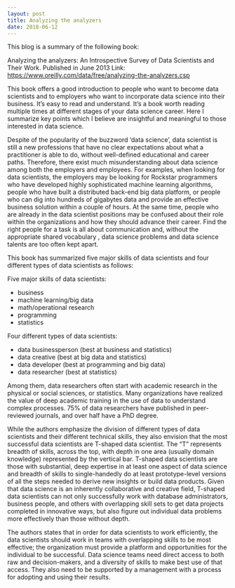 ```yaml
---
layout: post
title: Analyzing the analyzers
date: 2018-06-12
---
```

This blog is a summary of the following book:

Analyzing the analyzers: An Introspective Survey of Data Scientists and Their Work. 
Published in June 2013
Link: https://www.oreilly.com/data/free/analyzing-the-analyzers.csp

This book offers a good introduction to people who want to become data scientists and to employers who want to incorporate data science 
into their business. It’s easy to read and understand. It’s a book worth reading multiple times at different stages of your data science
career. Here I summarize key points which I believe are insightful and 
meaningful to those interested in data science.

Despite of the popularity of the buzzword ‘data science’, data scientist is still a new professions that have no clear expectations about
what a practitioner is able to do, without well-defined educational and career paths. Therefore, there exist much misunderstanding about 
data science among both the employers and employees. For examples, when looking for data scientists, the employers may be looking for 
Rockstar programmers who have developed highly sophisticated machine learning algorithms, people who have built a distributed back-end big
data platform, or people who can dig into hundreds of gigabytes data and provide an effective business solution within a couple of hours.
At the same time, people who are already in the data scientist positions may be confused about their role within the organizations and how
they should advance their career. Find the right people for a task is all about communication and, without the appropriate shared vocabulary
, data science problems and data science talents are too often kept apart.

This book has summarized five major skills of data scientists and four different types of data scientists as follows:

Five major skills of data scientists:
- business
- machine learning/big data
- math/operational research
- programming
- statistics

Four different types of data scientists:
- data businessperson (best at business and statistics)
- data creative (best at big data and statistics)
- data developer (best at programming and big data)
- data researcher (best at statistics)

Among them, data researchers often start with academic research in the physical or social sciences, or statistics. Many organizations 
have realized the value of deep academic training in the use of data to understand complex processes. 75% of data researchers have 
published in peer-reviewed journals, and over half have a PhD degree.

While the authors emphasize the division of different types of data scientists and their different technical skills, they also envision 
that the most successful data scientists are T-shaped data scientist. The “T” represents breadth of skills, across the top, with depth 
in one area (usually domain knowledge) represented by the vertical bar. T-shaped data scientists are those with substantial, deep 
expertise in at least one aspect of data science and breadth of skills to single-handedly do at least prototype-level versions of all the
steps needed to derive new insights or build data products. Given that data science is an inherently collaborative and creative field, 
T-shaped data scientists can not only successfully work with database administrators, business people, and others with overlapping skill
sets to get data projects completed in innovative ways, but also figure out individual data problems more effectively than those without depth.

The authors states that in order for data scientists to work efficiently, the data scientists should work in teams with overlapping skills
to be most effective; the organization must provide a platform and opportunities for the individual to be successful. Data science teams 
need direct access to both raw and decision-makers, and a diversity of skills to make best use of that access. They also need to be supported
by a management with a process for adopting and using their results.

